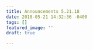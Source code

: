 ```yaml
---
title: Announcements 5.21.18
date: 2018-05-21 14:32:36 -0400
tags: []
featured_image: ''
draft: true

---
```

